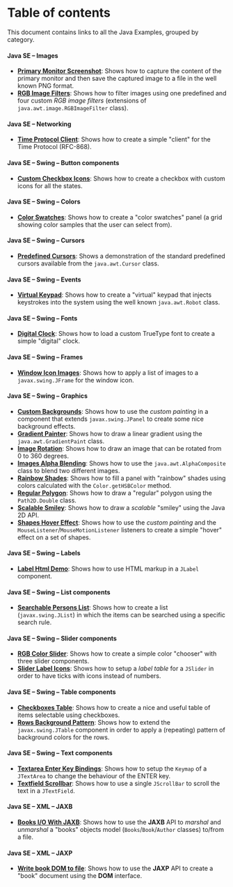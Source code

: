 # Table of contents

This document contains links to all the Java Examples, grouped by category.

#### Java SE &ndash; Images

* **[Primary Monitor Screenshot](java-se/image/primary-monitor-screenshot)**: Shows how to capture the content of the primary monitor and then save the captured image to a file in the well known PNG format.
* **[RGB Image Filters](java-se/image/rgb-image-filters)**: Shows how to filter images using one predefined and four custom *RGB image filters* (extensions of `java.awt.image.RGBImageFilter` class).

#### Java SE &ndash; Networking

* **[Time Protocol Client](java-se/networking/time-protocol-client)**: Shows how to create a simple "client" for the Time Protocol (RFC-868).

#### Java SE &ndash; Swing &ndash; Button components

* **[Custom Checkbox Icons](java-se/swing/button/custom-checkbox-icons)**: Shows how to create a checkbox with custom icons for all the states.

#### Java SE &ndash; Swing &ndash; Colors

* **[Color Swatches](java-se/swing/color/color-swatches)**: Shows how to create a "color swatches" panel (a grid showing color samples that the user can select from).

#### Java SE &ndash; Swing &ndash; Cursors

* **[Predefined Cursors](java-se/swing/cursor/predefined-cursors)**: Shows a demonstration of the standard predefined cursors available from the `java.awt.Cursor` class.

#### Java SE &ndash; Swing &ndash; Events

* **[Virtual Keypad](java-se/swing/event/virtual-keypad)**: Shows how to create a "virtual" keypad that injects keystrokes into the system using the well known `java.awt.Robot` class.

#### Java SE &ndash; Swing &ndash; Fonts

* **[Digital Clock](java-se/swing/font/digital-clock)**: Shows how to load a custom TrueType font to create a simple "digital" clock.

#### Java SE &ndash; Swing &ndash; Frames

* **[Window Icon Images](java-se/swing/frame/window-icon-images)**: Shows how to apply a list of images to a `javax.swing.JFrame` for the window icon.

#### Java SE &ndash; Swing &ndash; Graphics

* **[Custom Backgrounds](java-se/swing/graphics/custom-backgrounds)**: Shows how to use the *custom painting* in a component that extends `javax.swing.JPanel` to create some nice background effects.
* **[Gradient Painter](java-se/swing/graphics/gradient-painter)**: Shows how to draw a linear gradient using the `java.awt.GradientPaint` class.
* **[Image Rotation](java-se/swing/graphics/image-rotation)**: Shows how to draw an image that can be rotated from 0 to 360 degrees.
* **[Images Alpha Blending](java-se/swing/graphics/images-alpha-blending)**: Shows how to use the `java.awt.AlphaComposite` class to blend two different images.
* **[Rainbow Shades](java-se/swing/graphics/rainbow-shades)**: Shows how to fill a panel with "rainbow" shades using colors calculated with the `Color.getHSBColor` method.
* **[Regular Polygon](java-se/swing/graphics/regular-polygon)**: Shows how to draw a "regular" polygon using the `Path2D.Double` class.
* **[Scalable Smiley](java-se/swing/graphics/scalable-smiley)**: Shows how to draw a *scalable* "smiley" using the Java 2D API.
* **[Shapes Hover Effect](java-se/swing/graphics/shapes-hover-effect)**: Shows how to use the *custom painting* and the `MouseListener`/`MouseMotionListener` listeners to create a simple "hover" effect on a set of shapes.

#### Java SE &ndash; Swing &ndash; Labels

* **[Label Html Demo](java-se/swing/label/label-html-demo)**: Shows how to use HTML markup in a `JLabel` component.

#### Java SE &ndash; Swing &ndash; List components

* **[Searchable Persons List](java-se/swing/list/searchable-persons-list)**: Shows how to create a list (`javax.swing.JList`) in which the items can be searched using a specific search rule.

#### Java SE &ndash; Swing &ndash; Slider components

* **[RGB Color Slider](java-se/swing/slider/rgb-color-slider)**: Shows how to create a simple color "chooser" with three slider components.
* **[Slider Label Icons](java-se/swing/slider/slider-label-icons)**: Shows how to setup a *label table* for a `JSlider` in order to have ticks with icons instead of numbers.

#### Java SE &ndash; Swing &ndash; Table components

* **[Checkboxes Table](java-se/swing/table/checkboxes-table)**: Shows how to create a nice and useful table of items selectable using checkboxes.
* **[Rows Background Pattern](java-se/swing/table/rows-background-pattern)**: Shows how to extend the `javax.swing.JTable` component in order to apply a (repeating) pattern of background colors for the rows.

#### Java SE &ndash; Swing &ndash; Text components

* **[Textarea Enter Key Bindings](java-se/swing/text/textarea-enter-key-bindings)**: Shows how to setup the `Keymap` of a `JTextArea` to change the behaviour of the ENTER key.
* **[Textfield Scrollbar](java-se/swing/text/textfield-scrollbar)**: Shows how to use a single `JScrollBar` to scroll the text in a `JTextField`.

#### Java SE &ndash; XML &ndash; JAXB

* **[Books I/O With JAXB](java-se/xml/jaxb/books-io-with-jaxb)**: Shows how to use the **JAXB** API to *marshal* and *unmarshal* a "books" objects model (`Books`/`Book`/`Author` classes) to/from a file.

#### Java SE &ndash; XML &ndash; JAXP

* **[Write book DOM to file](java-se/xml/jaxp/write-book-dom-to-file)**: Shows how to use the **JAXP** API to create a "book" document using the **DOM** interface.
